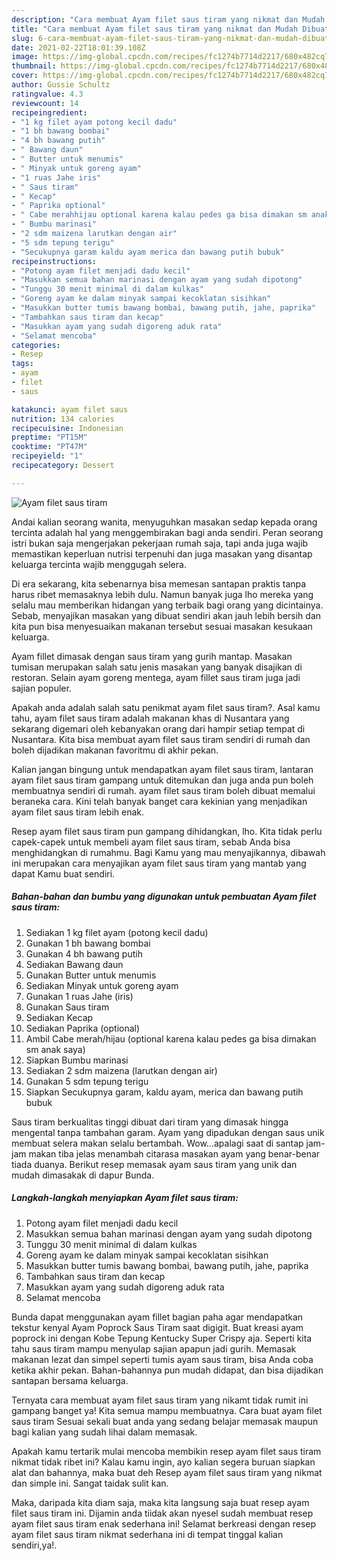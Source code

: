 ```yaml
---
description: "Cara membuat Ayam filet saus tiram yang nikmat dan Mudah Dibuat"
title: "Cara membuat Ayam filet saus tiram yang nikmat dan Mudah Dibuat"
slug: 6-cara-membuat-ayam-filet-saus-tiram-yang-nikmat-dan-mudah-dibuat
date: 2021-02-22T18:01:39.108Z
image: https://img-global.cpcdn.com/recipes/fc1274b7714d2217/680x482cq70/ayam-filet-saus-tiram-foto-resep-utama.jpg
thumbnail: https://img-global.cpcdn.com/recipes/fc1274b7714d2217/680x482cq70/ayam-filet-saus-tiram-foto-resep-utama.jpg
cover: https://img-global.cpcdn.com/recipes/fc1274b7714d2217/680x482cq70/ayam-filet-saus-tiram-foto-resep-utama.jpg
author: Gussie Schultz
ratingvalue: 4.3
reviewcount: 14
recipeingredient:
- "1 kg filet ayam potong kecil dadu"
- "1 bh bawang bombai"
- "4 bh bawang putih"
- " Bawang daun"
- " Butter untuk menumis"
- " Minyak untuk goreng ayam"
- "1 ruas Jahe iris"
- " Saus tiram"
- " Kecap"
- " Paprika optional"
- " Cabe merahhijau optional karena kalau pedes ga bisa dimakan sm anak saya"
- " Bumbu marinasi"
- "2 sdm maizena larutkan dengan air"
- "5 sdm tepung terigu"
- "Secukupnya garam kaldu ayam merica dan bawang putih bubuk"
recipeinstructions:
- "Potong ayam filet menjadi dadu kecil"
- "Masukkan semua bahan marinasi dengan ayam yang sudah dipotong"
- "Tunggu 30 menit minimal di dalam kulkas"
- "Goreng ayam ke dalam minyak sampai kecoklatan sisihkan"
- "Masukkan butter tumis bawang bombai, bawang putih, jahe, paprika"
- "Tambahkan saus tiram dan kecap"
- "Masukkan ayam yang sudah digoreng aduk rata"
- "Selamat mencoba"
categories:
- Resep
tags:
- ayam
- filet
- saus

katakunci: ayam filet saus 
nutrition: 134 calories
recipecuisine: Indonesian
preptime: "PT15M"
cooktime: "PT47M"
recipeyield: "1"
recipecategory: Dessert

---
```



![Ayam filet saus tiram](https://img-global.cpcdn.com/recipes/fc1274b7714d2217/680x482cq70/ayam-filet-saus-tiram-foto-resep-utama.jpg)

Andai kalian seorang wanita, menyuguhkan masakan sedap kepada orang tercinta adalah hal yang menggembirakan bagi anda sendiri. Peran seorang istri bukan saja mengerjakan pekerjaan rumah saja, tapi anda juga wajib memastikan keperluan nutrisi terpenuhi dan juga masakan yang disantap keluarga tercinta wajib menggugah selera.

Di era  sekarang, kita sebenarnya bisa memesan santapan praktis tanpa harus ribet memasaknya lebih dulu. Namun banyak juga lho mereka yang selalu mau memberikan hidangan yang terbaik bagi orang yang dicintainya. Sebab, menyajikan masakan yang dibuat sendiri akan jauh lebih bersih dan kita pun bisa menyesuaikan makanan tersebut sesuai masakan kesukaan keluarga. 

Ayam fillet dimasak dengan saus tiram yang gurih mantap. Masakan tumisan merupakan salah satu jenis masakan yang banyak disajikan di restoran. Selain ayam goreng mentega, ayam fillet saus tiram juga jadi sajian populer.

Apakah anda adalah salah satu penikmat ayam filet saus tiram?. Asal kamu tahu, ayam filet saus tiram adalah makanan khas di Nusantara yang sekarang digemari oleh kebanyakan orang dari hampir setiap tempat di Nusantara. Kita bisa membuat ayam filet saus tiram sendiri di rumah dan boleh dijadikan makanan favoritmu di akhir pekan.

Kalian jangan bingung untuk mendapatkan ayam filet saus tiram, lantaran ayam filet saus tiram gampang untuk ditemukan dan juga anda pun boleh membuatnya sendiri di rumah. ayam filet saus tiram boleh dibuat memalui beraneka cara. Kini telah banyak banget cara kekinian yang menjadikan ayam filet saus tiram lebih enak.

Resep ayam filet saus tiram pun gampang dihidangkan, lho. Kita tidak perlu capek-capek untuk membeli ayam filet saus tiram, sebab Anda bisa menghidangkan di rumahmu. Bagi Kamu yang mau menyajikannya, dibawah ini merupakan cara menyajikan ayam filet saus tiram yang mantab yang dapat Kamu buat sendiri.

<!--inarticleads1-->

##### Bahan-bahan dan bumbu yang digunakan untuk pembuatan Ayam filet saus tiram:

1. Sediakan 1 kg filet ayam (potong kecil dadu)
1. Gunakan 1 bh bawang bombai
1. Gunakan 4 bh bawang putih
1. Sediakan  Bawang daun
1. Gunakan  Butter untuk menumis
1. Sediakan  Minyak untuk goreng ayam
1. Gunakan 1 ruas Jahe (iris)
1. Gunakan  Saus tiram
1. Sediakan  Kecap
1. Sediakan  Paprika (optional)
1. Ambil  Cabe merah/hijau (optional karena kalau pedes ga bisa dimakan sm anak saya)
1. Siapkan  Bumbu marinasi
1. Sediakan 2 sdm maizena (larutkan dengan air)
1. Gunakan 5 sdm tepung terigu
1. Siapkan Secukupnya garam, kaldu ayam, merica dan bawang putih bubuk


Saus tiram berkualitas tinggi dibuat dari tiram yang dimasak hingga mengental tanpa tambahan garam. Ayam yang dipadukan dengan saus unik membuat selera makan selalu bertambah. Wow…apalagi saat di santap jam-jam makan tiba jelas menambah citarasa masakan ayam yang benar-benar tiada duanya. Berikut resep memasak ayam saus tiram yang unik dan mudah dimasakak di dapur Bunda. 

<!--inarticleads2-->

##### Langkah-langkah menyiapkan Ayam filet saus tiram:

1. Potong ayam filet menjadi dadu kecil
1. Masukkan semua bahan marinasi dengan ayam yang sudah dipotong
1. Tunggu 30 menit minimal di dalam kulkas
1. Goreng ayam ke dalam minyak sampai kecoklatan sisihkan
1. Masukkan butter tumis bawang bombai, bawang putih, jahe, paprika
1. Tambahkan saus tiram dan kecap
1. Masukkan ayam yang sudah digoreng aduk rata
1. Selamat mencoba


Bunda dapat menggunakan ayam fillet bagian paha agar mendapatkan tekstur kenyal Ayam Poprock Saus Tiram saat digigit. Buat kreasi ayam poprock ini dengan Kobe Tepung Kentucky Super Crispy aja. Seperti kita tahu saus tiram mampu menyulap sajian apapun jadi gurih. Memasak makanan lezat dan simpel seperti tumis ayam saus tiram, bisa Anda coba ketika akhir pekan. Bahan-bahannya pun mudah didapat, dan bisa dijadikan santapan bersama keluarga. 

Ternyata cara membuat ayam filet saus tiram yang nikamt tidak rumit ini gampang banget ya! Kita semua mampu membuatnya. Cara buat ayam filet saus tiram Sesuai sekali buat anda yang sedang belajar memasak maupun bagi kalian yang sudah lihai dalam memasak.

Apakah kamu tertarik mulai mencoba membikin resep ayam filet saus tiram nikmat tidak ribet ini? Kalau kamu ingin, ayo kalian segera buruan siapkan alat dan bahannya, maka buat deh Resep ayam filet saus tiram yang nikmat dan simple ini. Sangat taidak sulit kan. 

Maka, daripada kita diam saja, maka kita langsung saja buat resep ayam filet saus tiram ini. Dijamin anda tiidak akan nyesel sudah membuat resep ayam filet saus tiram enak sederhana ini! Selamat berkreasi dengan resep ayam filet saus tiram nikmat sederhana ini di tempat tinggal kalian sendiri,ya!.

